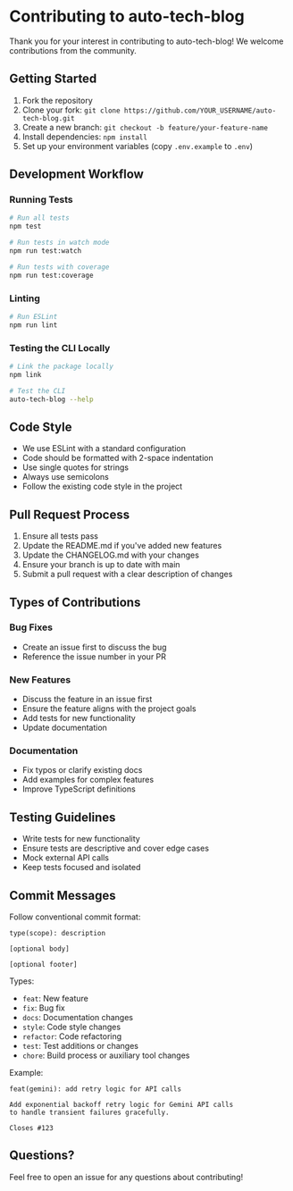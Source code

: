 # Contributing to auto-tech-blog

Thank you for your interest in contributing to auto-tech-blog! We welcome contributions from the community.

## Getting Started

1. Fork the repository
2. Clone your fork: `git clone https://github.com/YOUR_USERNAME/auto-tech-blog.git`
3. Create a new branch: `git checkout -b feature/your-feature-name`
4. Install dependencies: `npm install`
5. Set up your environment variables (copy `.env.example` to `.env`)

## Development Workflow

### Running Tests

```bash
# Run all tests
npm test

# Run tests in watch mode
npm run test:watch

# Run tests with coverage
npm run test:coverage
```

### Linting

```bash
# Run ESLint
npm run lint
```

### Testing the CLI Locally

```bash
# Link the package locally
npm link

# Test the CLI
auto-tech-blog --help
```

## Code Style

- We use ESLint with a standard configuration
- Code should be formatted with 2-space indentation
- Use single quotes for strings
- Always use semicolons
- Follow the existing code style in the project

## Pull Request Process

1. Ensure all tests pass
2. Update the README.md if you've added new features
3. Update the CHANGELOG.md with your changes
4. Ensure your branch is up to date with main
5. Submit a pull request with a clear description of changes

## Types of Contributions

### Bug Fixes

- Create an issue first to discuss the bug
- Reference the issue number in your PR

### New Features

- Discuss the feature in an issue first
- Ensure the feature aligns with the project goals
- Add tests for new functionality
- Update documentation

### Documentation

- Fix typos or clarify existing docs
- Add examples for complex features
- Improve TypeScript definitions

## Testing Guidelines

- Write tests for new functionality
- Ensure tests are descriptive and cover edge cases
- Mock external API calls
- Keep tests focused and isolated

## Commit Messages

Follow conventional commit format:

``` text
type(scope): description

[optional body]

[optional footer]
```

Types:

- `feat`: New feature
- `fix`: Bug fix
- `docs`: Documentation changes
- `style`: Code style changes
- `refactor`: Code refactoring
- `test`: Test additions or changes
- `chore`: Build process or auxiliary tool changes

Example:

``` text
feat(gemini): add retry logic for API calls

Add exponential backoff retry logic for Gemini API calls
to handle transient failures gracefully.

Closes #123
```

## Questions?

Feel free to open an issue for any questions about contributing!
